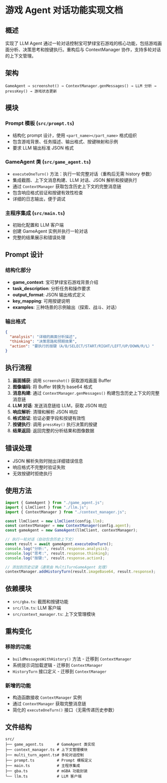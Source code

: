# 游戏 Agent 对话功能实现文档

## 概述

实现了 LLM Agent 通过一轮对话控制宝可梦绿宝石游戏的核心功能，包括游戏画面分析、决策思考和按键执行。重构后与 ContextManager 协作，支持多轮对话的上下文管理。

## 架构

```
GameAgent → screenshot() → ContextManager.genMessages() → LLM 分析 → pressKey() → 游戏状态更新
```

## 模块

### Prompt 模板 (`src/prompt.ts`)
- 结构化 prompt 设计，使用 `<part_name></part_name>` 格式组织
- 包含游戏背景、任务描述、输出格式、按键映射和示例
- 要求 LLM 输出标准 JSON 格式

### GameAgent 类 (`src/game_agent.ts`)
- `executeOneTurn()` 方法：执行一轮完整对话（重构后无需 history 参数）
- 集成截图、上下文消息构建、LLM 对话、JSON 解析和按键执行
- 通过 `ContextManager` 获取包含历史上下文的完整消息链
- 包含响应格式验证和按键有效性检查
- 详细的日志输出，便于调试

### 主程序集成 (`src/main.ts`)
- 初始化配置和 LLM 客户端
- 创建 GameAgent 实例并执行一轮对话
- 完整的结果展示和错误处理

## Prompt 设计

### 结构化部分

- **game_context**: 宝可梦绿宝石游戏背景介绍
- **task_description**: 分析任务和操作要求
- **output_format**: JSON 输出格式定义
- **key_mapping**: 可用按键说明
- **examples**: 三种场景的示例输出（探索、战斗、对话）

### 输出格式

```json
{
  "analysis": "详细的画面分析描述",
  "thinking": "决策思路和预期效果",
  "action": "要执行的按键（A/B/SELECT/START/RIGHT/LEFT/UP/DOWN/R/L）"
}
```

## 执行流程

1. **画面捕获**: 调用 `screenshot()` 获取游戏画面 Buffer
2. **图像编码**: 将 Buffer 转换为 base64 格式
3. **消息构建**: 通过 `ContextManager.genMessages()` 构建包含历史上下文的完整消息链
4. **LLM 对话**: 发送消息链给 LLM，获取 JSON 响应
5. **响应解析**: 清理和解析 JSON 响应
6. **格式验证**: 验证必要字段和按键有效性
7. **按键执行**: 调用 `pressKey()` 执行决策的按键
8. **结果返回**: 返回完整的分析结果和图像数据

## 错误处理

- JSON 解析失败时抛出详细错误信息
- 响应格式不完整时验证失败
- 无效按键时拒绝执行

## 使用方法

```typescript
import { GameAgent } from "./game_agent.js";
import { LlmClient } from "./llm.js";
import { ContextManager } from "./context_manager.js";

const llmClient = new LlmClient(config.llm);
const contextManager = new ContextManager(config.agent);
const gameAgent = new GameAgent(llmClient, contextManager);

// 执行一轮对话（自动包含历史上下文）
const result = await gameAgent.executeOneTurn();
console.log("分析:", result.response.analysis);
console.log("思考:", result.response.thinking);
console.log("按键:", result.response.action);

// 添加到历史记录（通常由 MultiTurnGameAgent 处理）
contextManager.addHistoryTurn(result.imageBase64, result.response);
```

## 依赖模块

- `src/gba.ts`: 截图和按键功能
- `src/llm.ts`: LLM 客户端
- `src/context_manager.ts`: 上下文管理模块

## 重构变化

### 移除的功能
- `buildMessagesWithHistory()` 方法 - 迁移到 `ContextManager`
- 系统提示词加载逻辑 - 迁移到 `ContextManager`
- `HistoryTurn` 接口定义 - 迁移到 `ContextManager`

### 新增的功能
- 构造函数接收 `ContextManager` 实例
- 通过 `ContextManager` 获取完整消息链
- 简化的 `executeOneTurn()` 接口（无需传递历史参数）

## 文件结构

```
src/
├── game_agent.ts      # GameAgent 类实现
├── context_manager.ts # 上下文管理模块
├── multi_turn_agent.ts# 多轮对话控制
├── prompt.ts          # Prompt 模板定义
├── main.ts            # 主程序集成
├── gba.ts             # mGBA 功能封装
└── llm.ts             # LLM 客户端
```